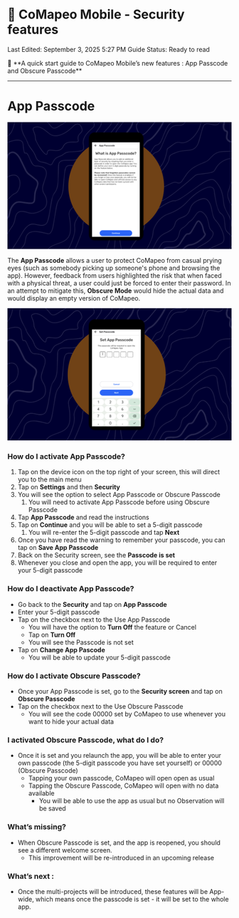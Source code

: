 # 🏁 CoMapeo Mobile - Security features

Last Edited: September 3, 2025 5:27 PM
Guide Status: Ready to read

<aside>
📌 **A quick start guide to CoMapeo Mobile’s new features :  App Passcode and Obscure Passcode**

</aside>

---

# App Passcode

![Screenshot 2025-05-12 at 8.10.25 PM.png](./images/screenshot_2025_05_12_at_8_10_25_pm.png)

The **App Passcode** allows a user to protect CoMapeo from casual prying eyes (such as somebody picking up someone's phone and browsing the app). However, feedback from users highlighted the risk that when faced with a physical threat, a user could just be forced to enter their password. In an attempt to mitigate this, **Obscure Mode** would hide the actual data and would display an empty version of CoMapeo.

![Screenshot 2025-05-12 at 8.11.12 PM.png](./images/screenshot_2025_05_12_at_8_11_12_pm.png)

<aside>

### **How do I activate App Passcode?**

1. Tap on the device icon on the top right of your screen, this will direct you to the main menu
2. Tap on **Settings** and then **Security**
3. You will see the option to select App Passcode or Obscure Passcode
    1. You will need to activate App Passcode before using Obscure Passcode
4. Tap **App Passcode** and read the instructions
5. Tap on **Continue** and you will be able to set a 5-digit passcode
    1. You will re-enter the 5-digit passcode and tap **Next**
6. Once you have read the warning to remember your passcode, you can tap on **Save App Passcode**
7. Back on the Security screen, see the **Passcode is set**
8. Whenever you close and open the app, you will be required to enter your 5-digit passcode
</aside>

<aside>

### **How do I deactivate App Passcode?**

- Go back to the **Security** and tap on **App Passcode**
- Enter your 5-digit passcode
- Tap on the checkbox next to the Use App Passcode
    - You will have the option to **Turn Off** the feature or Cancel
    - Tap on **Turn Off**
    - You will see the Passcode is not set
- Tap on **Change App Pascode**
    - You will be able to update your 5-digit passcode
</aside>

<aside>

### **How do I activate Obscure Passcode?**

- Once your App Passcode is set, go to the **Security screen** and tap on **Obscure Passcode**
- Tap on the checkbox next to the Use Obscure Passcode
    - You will see the code 00000 set by CoMapeo to use whenever you want to hide your actual data
</aside>

<aside>

### **I activated Obscure Passcode, what do I do?**

- Once it is set and you relaunch the app, you will be able to enter your own passcode (the 5-digit passcode you have set yourself) or 00000 (Obscure Passcode)
    - Tapping your own passcode, CoMapeo will open open as usual
    - Tapping the Obscure Passcode, CoMapeo will open with no data available
        - You will be able to use the app as usual but no Observation will be saved
</aside>

<aside>

### What’s missing?

- When Obscure Passcode is set, and the app is reopened, you should see a different welcome screen.
    - This improvement will be re-introduced in an upcoming release
</aside>

<aside>

### **What’s next :**

- Once the multi-projects will be introduced, these features will be App-wide, which means once the passcode is set - it will be set to the whole app.
</aside>